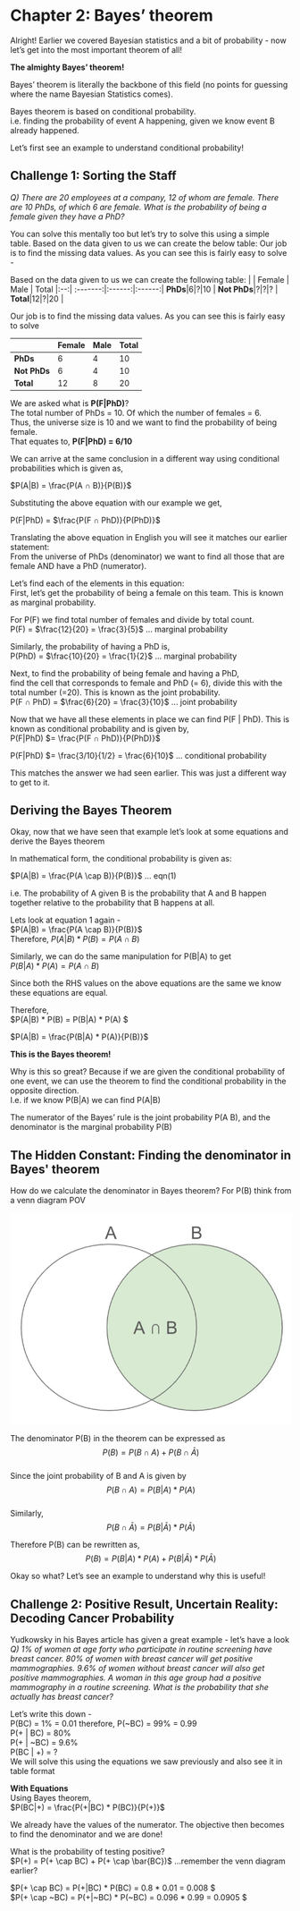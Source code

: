 # Chapter 2: Bayes’ theorem

Alright! Earlier we covered Bayesian statistics and a bit of probability - now let’s get into the most important theorem of all! 

**The almighty Bayes’ theorem!**

Bayes’ theorem is literally the backbone of this field (no points for guessing where the name Bayesian Statistics comes).

Bayes theorem is based on conditional probability.\
i.e. finding the probability of event A happening, given we know event B already happened.

Let’s first see an example to understand conditional probability!
## Challenge 1: Sorting the Staff
*Q) There are 20 employees at a company, 12 of whom are female.
There are 10 PhDs, of which 6 are female.
What is the probability of being a female given they have a PhD?*

You can solve this mentally too but let’s try to solve this using a simple table.
Based on the data given to us we can create the below table:
Our job is to find the missing data values. As you can see this is fairly easy to solve -

Based on the data given to us we can create the following table:
| | Female | Male | Total
|:--:| :-------:|:------:|:------:|
**PhDs**|6|?|10 |
**Not PhDs**|?|?|? |
**Total**|12|?|20 |

Our job is to find the missing data values. As you can see this is fairly easy to solve


| | Female | Male | Total
|-| -------|------|------|
**PhDs**|6|4|10 |
**Not PhDs**|6|4|10 |
**Total**|12|8|20 |


We are asked what is **P(F|PhD)**?    
The total number of PhDs = 10. Of which the number of females = 6.  
Thus, the universe size is 10 and we want to find the probability of being female.   
That equates to, **P(F|PhD) = 6/10**

We can arrive at the same conclusion in a different way using conditional probabilities which is given as,

$P(A|B) = \frac{P(A ∩ B)}{P(B)}$ 

Substituting the above equation with our example we get,

P(F|PhD) = $\frac{P(F ∩ PhD)}{P(PhD)}$ 

Translating the above equation in English you will see it matches our earlier statement: \
From the universe of PhDs (denominator) we want to find all those that are female AND have a PhD (numerator).

Let’s find each of the elements in this equation: \
First, let’s get the probability of being a female on this team. This is known as marginal probability. 

For P(F) we find total number of females and divide by total count.\
P(F) = $\frac{12}{20} = \frac{3}{5}$ … marginal probability

Similarly, the probability of having a PhD is,\
P(PhD) = $\frac{10}{20} = \frac{1}{2}$ 						… marginal probability


Next, to find the probability of being female and having a PhD,  
find the cell that corresponds to female and PhD (= 6), divide this with the total number (=20). 
This is known as the joint probability.\
P(F ∩ PhD) = $\frac{6}{20} = \frac{3}{10}$  ... joint probability

Now that we have all these elements in place we can find P(F | PhD). This is known as conditional probability and is given by,\
P(F|PhD) $= \frac{P(F ∩ PhD)}{P(PhD)}$ 

P(F|PhD) $= \frac{3/10}{1/2} = \frac{6}{10}$  ... conditional probability

This matches the answer we had seen earlier. This was just a different way to get to it.

## Deriving the Bayes Theorem
Okay, now that we have seen that example let’s look at some equations and derive the Bayes theorem

In mathematical form, the conditional probability is given as:

$P(A|B) = \frac{P(A \cap B)}{P(B)}$ ... eqn(1)

i.e. The probability of A given B is the probability that A and B happen together relative to the probability that B happens at all.  

Lets look at equation 1 again -  
$P(A|B) = \frac{P(A \cap B)}{P(B)}$  
Therefore, $P(A|B) * P(B) = P(A \cap B)$

Similarly, we can do the same manipulation for P(B|A) to get  
$P(B|A) * P(A) = P(A \cap B)$

Since both the RHS values on the above equations are the same we know these equations are equal.  

Therefore,  
$P(A|B) * P(B) = P(B|A) * P(A) $


$P(A|B) = \frac{P(B|A) * P(A)}{P(B)}$

**This is the Bayes theorem!**

Why is this so great? Because if we are given the conditional probability of one event, we can use the theorem to find the conditional probability in the opposite direction.  
I.e. if we know P(B|A) we can find P(A|B)

The numerator of the Bayes’ rule is the joint probability P(A  B), and the denominator is the marginal probability P(B)

## The Hidden Constant: Finding the denominator in Bayes' theorem
How do we calculate the denominator in Bayes theorem?
For P(B) think from a venn diagram POV

![Alt text](images/P(B)-venn-diagram.jpg?raw)

The denominator P(B) in the theorem can be expressed as  
$$P(B) = P(B \cap A) + P(B \cap \bar{A})$$   
Since the joint probability of B and A is given by  
$$P(B \cap A) = P(B|A) * P(A)$$  
Similarly,  
$$P(B \cap \bar{A}) = P(B|\bar{A}) * P(\bar{A})$$  

Therefore P(B) can be rewritten as,
$$P(B) = P(B|A) * P(A) + P(B|\bar{A}) * P(\bar{A})$$

Okay so what? Let’s see an example to understand why this is useful!

## Challenge 2: Positive Result, Uncertain Reality: Decoding Cancer Probability

Yudkowsky in his Bayes article has given a great example - let’s have a look  
*Q) 1% of women at age forty who participate in routine screening have breast cancer. 80% of women with breast cancer will get positive mammographies. 9.6% of women without breast cancer will also get positive mammographies. A woman in this age group had a positive mammography in a routine screening. 
What is the probability that she actually has breast cancer?*

Let’s write this down -  
P(BC) = 1% = 0.01		therefore, P(~BC) = 99% = 0.99  
P(+ | BC) = 80%  
P(+ | ~BC) = 9.6%  
P(BC | +) = ?  
We will solve this using the equations we saw previously and also see it in table format  

**With Equations**  
Using Bayes theorem,  
$P(BC|+) = \frac{P(+|BC) * P(BC)}{P(+)}$

We already have the values of the numerator. The objective then becomes to find the denominator and we are done!  

What is the probability of testing positive?  
$P(+) = P(+ \cap BC) + P(+ \cap \bar{BC})$	                      …remember the venn diagram earlier?

$P(+ \cap BC) = P(+|BC) * P(BC) 		= 0.8 * 0.01 = 0.008 $  
$P(+ \cap ~BC) = P(+|~BC) * P(~BC) 	= 0.096 * 0.99 = 0.0905 $


